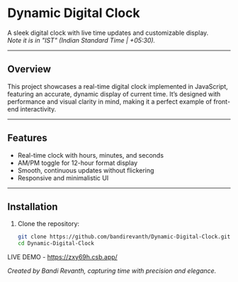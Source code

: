 # Dynamic Digital Clock
A sleek digital clock with live time updates and customizable display.  
_Note it is in "IST" (Indian Standard Time | +05:30)._

---

## Overview

This project showcases a real-time digital clock implemented in JavaScript, featuring an accurate, dynamic display of current time. It’s designed with performance and visual clarity in mind, making it a perfect example of front-end interactivity.

---

## Features

- Real-time clock with hours, minutes, and seconds
- AM/PM toggle for 12-hour format display
- Smooth, continuous updates without flickering
- Responsive and minimalistic UI

---

## Installation

1. Clone the repository:
   ```bash
   git clone https://github.com/bandirevanth/Dynamic-Digital-Clock.git
   cd Dynamic-Digital-Clock

LIVE DEMO - https://zxy69h.csb.app/

*Created by Bandi Revanth, capturing time with precision and elegance.*
